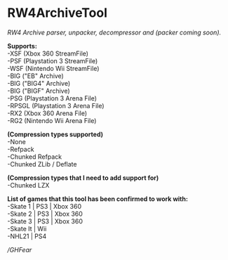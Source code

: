 # RW4ArchiveTool
*RW4 Archive parser, unpacker, decompressor and (packer coming soon).* <br>

**Supports:** <br>
-XSF (Xbox 360 StreamFile) <br>
-PSF (Playstation 3 StreamFile) <br>
-WSF (Nintendo Wii StreamFile) <br>
-BIG ("EB" Archive) <br>
-BIG ("BIG4" Archive) <br>
-BIG ("BIGF" Archive) <br>
-PSG (Playstation 3 Arena File) <br>
-RPSGL (Playstation 3 Arena File) <br>
-RX2 (Xbox 360 Arena File) <br>
-RG2 (Nintendo Wii Arena File) <br>

**(Compression types supported)** <br>
-None <br>
-Refpack <br>
-Chunked Refpack <br>
-Chunked ZLib / Deflate <br>

**(Compression types that I need to add support for)** <br>
-Chunked LZX <br>



**List of games that this tool has been confirmed to work with:** <br>
-Skate 1 | PS3 | Xbox 360 <br>
-Skate 2 | PS3 | Xbox 360 <br>
-Skate 3 | PS3 | Xbox 360 <br>
-Skate It | Wii <br>
-NHL21 | PS4 <br>


*/GHFear*
